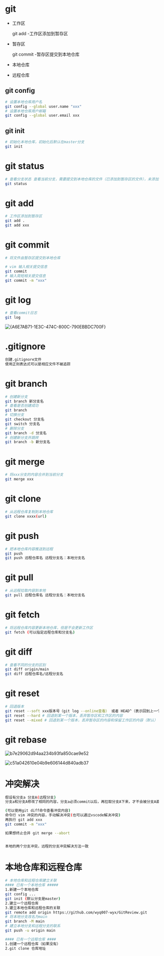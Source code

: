# git

+ 工作区

  git add -工作区添加到暂存区

+ 暂存区

  git commit -暂存区提交到本地仓库

+ 本地仓库

+ 远程仓库

## git config

```bash
# 设置本地仓库用户名
git config --global user.name "xxx"
# 设置本地仓库用户邮箱
git config --global user.email xxx
```

## git init

```bash
# 初始化本地仓库，初始化后默认在master分支
git init
```

# git status

```bash
# 查看分支状态 查看当前分支，需要提交到本地仓库的文件（已添加到暂存区的文件），未添加到暂存区的文件
git status
```

# git add

```bash
# 工作区添加到暂存区
git add .
git add xxx
```

# git commit

```bash
# 将文件由暂存区提交到本地仓库

# vim 输入相关提交信息
git commit
# 输入简短相关提交信息
git commit -m "xxx"
```

# git log

```bash
# 查看commit日志
git log
```

![{A6E7AB71-1E3C-474C-800C-790EBBDC700F}](git常用命令/{A6E7AB71-1E3C-474C-800C-790EBBDC700F}.png)



# .gitignore

```bash
创建.gitignore文件
使用正则表达式可以是相应文件不被追踪
```

# git branch

```bash
# 创建新分支
git branch 新分支名
# 查看是否创建成功
git branch
# 切换分支
git checkout 分支名
git switch 分支名
# 删除分支
git branch -d 分支名
# 创建新分支并跳转
git branch -b 新分支名
```

# git merge

```bash
# 将xxx分支的内容合并到当前分支
git merge xxx

```

# git clone

```bash
# 从远程仓库复制到本地仓库
git clone xxxx(url)
```

# git push

```bash
# 把本地仓库内容推送到远程
git push
git push 远程仓库名 远程分支名：本地分支名
```

# git pull

```bash
# 从远程拉取内容到本地
git pull 远程仓库名 远程分支名：本地分支名
```

# git fetch

```bash
# 将远程仓库内容更新本地仓库，但是不会更新工作区
git fetch (可以指定远程仓库和分支名)
```

# git diff

```bash
# 查看不同的分支的区别
git diff origin/main
git diff 远程仓库名/远程分支名
```

# git reset

```bash
# 回退版本
git reset --soft xxx版本号（git log --online查看） 或者 HEAD^（表示回到上一个版本）#回退到某一个版本，保留暂存区和工作区的内容 git ls-files 查看暂存区文件
git reset --hard # 回退到某一个版本，丢弃暂存区和工作区的内容
git reset --mixed # 回退到某一个版本，丢弃暂存区的内容和保留工作区的内容（默认）
```

# git rebase

![b7e29062d94aa234b93fa850cae9e52](git常用命令/b7e29062d94aa234b93fa850cae9e52.jpg)

![c51a042610e04b9e606144d840adb37](git常用命令/c51a042610e04b9e606144d840adb37.jpg)



# 冲突解决

```bash
假设有分支a 分支A(远程分支)
分支a和分支A修改了相同的内容，分支a必须commit以后，再拉取分支A下来，才不会被分支A直接覆盖，而是提示合并冲突。

(可以使用git diff命令查看冲突内容)
命令行 vim 冲突的内容，手动解决冲突(也可以通过vscode解决冲突)
再执行 git add xxx
git commit -m "xxx"

如果想终止合并 git merge --abort


本地的两个分支冲突，远程的分支冲突解决方法一致
```



# 本地仓库和远程仓库

```	bash
# 本地仓库和远程仓库建立关联
#### 已有一个本地仓库 #####
1.新建一个本地仓库
git config ...
git init (默认分支是master)
2.建立一个远程仓库
3.建立本地仓库和远程仓库的关联
git remote add origin https://github.com/wyq007-wyx/GitReview.git
# 将本地分支改名为main
git branch -M main
# 建立本地分支和远程分支的联系
git push -u origin main

#### 已有一个远程仓库 ####
1.创建一个远程仓库（如果没有）
2.git clone 仓库地址
```

